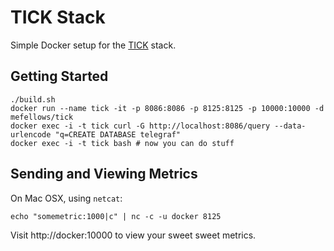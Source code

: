 # TICK Stack

Simple Docker setup for the [TICK](https://influxdata.com/time-series-platform/) stack.

## Getting Started

```
./build.sh
docker run --name tick -it -p 8086:8086 -p 8125:8125 -p 10000:10000 -d mefellows/tick
docker exec -i -t tick curl -G http://localhost:8086/query --data-urlencode "q=CREATE DATABASE telegraf"
docker exec -i -t tick bash # now you can do stuff
```

## Sending and Viewing Metrics

On Mac OSX, using `netcat`:

```
echo "somemetric:1000|c" | nc -c -u docker 8125
```

Visit http://docker:10000 to view your sweet sweet metrics.
